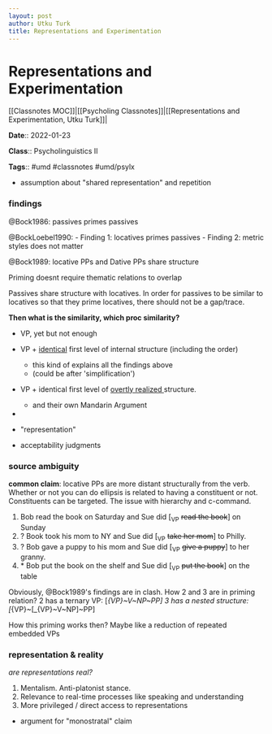 ```yaml
---
layout: post
author: Utku Turk
title: Representations and Experimentation
---
```


# Representations and Experimentation

[[Classnotes MOC]]|[[Psycholing Classnotes]]|[[Representations and Experimentation, Utku Turk]]|

**Date**:: 2022-01-23

**Class**:: Psycholinguistics II

**Tags**:: #umd #classnotes  #umd/psylx

- assumption about "shared representation" and repetition

### findings
@Bock1986: passives primes passives

@BockLoebel1990:
	- Finding 1: locatives primes passives
	- Finding 2: metric styles does not matter

@Bock1989: locative PPs and Dative PPs share structure

Priming doesnt require thematic relations to overlap

Passives share structure with locatives. In order for passives to be similar to locatives so that they prime locatives, there should not be a gap/trace.

**Then what is the similarity, which proc similarity?**
- VP, yet but not enough
- VP + <u>identical</u> first level of internal structure (including the order)
	- this kind of explains all the findings above
	- (could be after 'simplification')
- VP + identical first level of <u>overtly realized </u>structure.
	- and their own Mandarin Argument
- 




- "representation"
- acceptability judgments

### source ambiguity
**common claim**: locative PPs are more distant structurally from the verb. Whether or not you can do ellipsis is related to having a constituent or not. Constituents can be targeted. The issue with hierarchy and c-command.

1. Bob read the book on Saturday and Sue did  \[<sub>VP</sub> ~~read the book~~\]  on Sunday
2. \? Book took his mom to NY and Sue did \[<sub>VP</sub> ~~take her mom~~\] to Philly.
3. \? Bob gave a puppy to his mom and Sue did  \[<sub>VP</sub> ~~give a puppy~~\] to her granny.
4. \* Bob put the book on the shelf and Sue did  \[<sub>VP</sub> ~~put the book~~\] on the table

Obviously, @Bock1989's findings are in clash. How 2 and 3 are in priming relation? 
	2 has a ternary VP: \[_{VP}\~V\~NP\~PP\]
	3 has a nested structure: \[_{VP}\~\[_{VP}\~V\~NP\]\~PP\]

How this priming works then? Maybe like a reduction of repeated embedded VPs


### representation & reality
_are representations real?_

1. Mentalism. Anti-platonist stance.
2. Relevance to real-time processes like speaking and understanding
3. More privileged / direct access to representations





- argument for "monostratal" claim